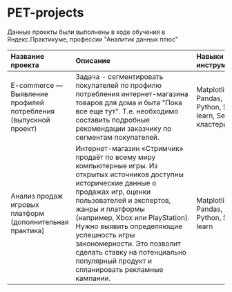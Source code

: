 # PET-projects

Данные проекты были выполнены в ходе обучения в Яндекс.Практикуме, профессии "Аналитик данных плюс"

| Название проекта|Описание  | Навыки и инструменты |
|:--------------- |:---------------| :-------------|
|E-commerce — Выявление профилей потребления (выпускной проект)| Задача - сегментировать покупателей по профилю потребления интернет-магазина товаров для дома и быта "Пока все еще тут". Т.е. необходимо составить подробные рекомендации заказчику по сегментам покупателей.| Matplotlib, Pandas, Python, Scikit-learn, Seaborn, кластеризация |
Анализ продаж игровых платформ (дополнительная практика) | Интернет-магазин «Стримчик» продаёт по всему миру компьютерные игры. Из открытых источников доступны исторические данные о продажах игр, оценки пользователей и экспертов, жанры и платформы (например, Xbox или PlayStation). Нужно выявить определяющие успешность игры закономерности. Это позволит сделать ставку на потенциально популярный продукт и спланировать рекламные кампании. | Matplotlib, Pandas, Python, Scikit-learn
